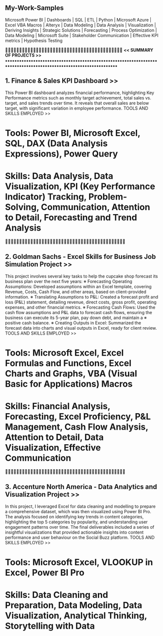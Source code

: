 ## My-Work-Samples
Microsoft Power BI | Dashboards | SQL | ETL | Python | Microsoft Azure | Excel VBA Macros | Alteryx | Data Modeling | Data Analysis | Visualization | Deriving Insights | Strategic Solutions | Forecasting | Process Optimization | Data Modeling | Microsoft Suite | Stakeholder Communication | Effective KPI metrics | Hypothesis Testing

🔸🔸🔸🔸🔸🔸🔸🔸🔸🔸🔸🔸🔸🔸🔸🔸🔸🔸🔸🔸🔸🔸🔸🔸🔸🔸🔸🔸🔸🔸🔸🔸🔸🔸🔸🔸🔸🔸🔸🔸🔸🔸
**<< SUMMARY OF PROJECTS >>**
⁕⁕⁕⁕⁕⁕⁕⁕⁕⁕⁕⁕⁕⁕⁕⁕⁕⁕⁕⁕⁕⁕⁕⁕⁕⁕⁕⁕⁕⁕⁕⁕⁕⁕⁕⁕⁕⁕⁕⁕⁕⁕⁕⁕⁕⁕⁕⁕⁕⁕⁕⁕⁕⁕⁕⁕⁕⁕⁕⁕⁕⁕⁕⁕⁕⁕⁕⁕⁕⁕⁕⁕⁕⁕⁕⁕⁕⁕⁕⁕⁕⁕⁕⁕⁕⁕⁕⁕⁕⁕⁕⁕⁕⁕⁕⁕⁕⁕⁕⁕⁕⁕⁕⁕⁕⁕⁕⁕⁕⁕⁕⁕⁕

## **1. Finance & Sales KPI Dashboard >>**
This Power BI dashboard analyzes financial performance, highlighting Key Performance metrics such as monthly target achievement, total sales vs. target, and sales trends over time. It reveals that overall sales are below target, with significant variation in employee performance. 
TOOLS AND SKILLS EMPLOYED >>
# Tools: Power BI, Microsoft Excel, SQL, DAX (Data Analysis Expressions), Power Query
# Skills: Data Analysis, Data Visualization, KPI (Key Performance Indicator) Tracking, Problem-Solving, Communication, Attention to Detail, Forecasting and Trend Analysis

🔹🔹🔹🔹🔹🔹🔹🔹🔹🔹🔹🔹🔹🔹🔹🔹🔹🔹🔹🔹🔹🔹🔹🔹🔹🔹🔹🔹🔹🔹🔹🔹🔹🔹🔹🔹🔹🔹🔹🔹🔹🔹🔹

## **2. Goldman Sachs - Excel Skills for Business Job Simulation Project >>**
This project involves several key tasks to help the cupcake shop forecast its business plan over the next five years:
※ Forecasting Operating Assumptions: Developed assumptions within an Excel template, covering Revenue, Costs, Cash Flow, and other areas, based on client-provided information.
※ Translating Assumptions to P&L: Created a forecast profit and loss (P&L) statement, detailing revenue, direct costs, gross profit, operating expenses, and other financial metrics.
※ Forecasting Cash Flows: Used the cash flow assumptions and P&L data to forecast cash flows, ensuring the business can execute its 5-year plan, pay down debt, and maintain a ※ positive cash balance.
※ Creating Outputs in Excel: Summarized the forecast data into charts and visual outputs in Excel, ready for client review.
TOOLS AND SKILLS EMPLOYED >>
# Tools: Microsoft Excel, Excel Formulas and Functions, Excel Charts and Graphs, VBA (Visual Basic for Applications) Macros
# Skills: Financial Analysis, Forecasting, Excel Proficiency, P&L Management, Cash Flow Analysis, Attention to Detail, Data Visualization, Effective Communication

🔹🔹🔹🔹🔹🔹🔹🔹🔹🔹🔹🔹🔹🔹🔹🔹🔹🔹🔹🔹🔹🔹🔹🔹🔹🔹🔹🔹🔹🔹🔹🔹🔹🔹🔹🔹🔹🔹🔹🔹🔹🔹🔹

## 3. **Accenture North America - Data Analytics and Visualization Project >>**
In this project, I leveraged Excel for data cleaning and modelling to prepare a comprehensive dataset, which was then visualized using Power BI Pro. The analysis focused on identifying key trends in content categories, highlighting the top 5 categories by popularity, and understanding user engagement patterns over time. The final deliverables included a series of insightful visualizations that provided actionable insights into content performance and user behaviour on the Social Buzz platform.
TOOLS AND SKILLS EMPLOYED >>
# Tools: Microsoft Excel, VLOOKUP in Excel, Power BI Pro
# Skills: Data Cleaning and Preparation, Data Modeling, Data Visualization, Analytical Thinking, Storytelling with Data
